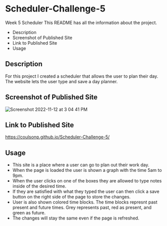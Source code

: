 # Scheduler-Challenge-5
Week 5 Scheduler
This README has all the information about the project.
* Description
* Screenshot of Published Site 
* Link to Published Site
* Usage

## Description
For this project I created a scheduler that allows the user to plan their day. The website lets the user type and save a day planner.

## Screenshot of Published Site
![Screenshot 2022-11-12 at 3 04 41 PM](https://user-images.githubusercontent.com/114447565/201494516-83f5afcf-fdf8-4586-8400-254d7642170b.png)

## Link to Published Site
https://coulsonp.github.io/Scheduler-Challenge-5/

## Usage
* This site is a place where a user can go to plan out their work day.
* When the page is loaded the user is shown a graph with the time 5am to 9pm.
* When the user clicks on one of the boxes they are allowed to type notes inside of the desired time.
* If they are satisfied with what they typed the user can then click a save button on the right side of the page to store the changes.
* User is also shown colored time blocks. The time blocks represnt past present and future times. Grey represents past, red as present, and green as future.
* The changes will stay the same even if the page is refreshed.
